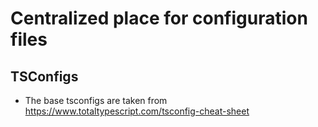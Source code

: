 Centralized place for configuration files
=========================================

TSConfigs
---------

- The base tsconfigs are taken from https://www.totaltypescript.com/tsconfig-cheat-sheet

